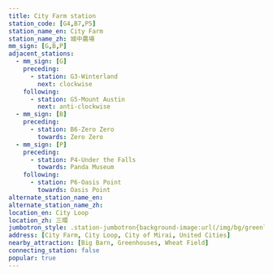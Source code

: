 ```yaml
---
title: City Farm station
station_code: [G4,B7,P5]
station_name_en: City Farm
station_name_zh: 城中農場
mm_sign: [G,B,P]
adjacent_stations:
  - mm_sign: [G]
    preceding:
      - station: G3-Winterland
        next: clockwise
    following:
      - station: G5-Mount Austin
        next: anti-clockwise
  - mm_sign: [B]
    preceding:
      - station: B6-Zero Zero
        towards: Zero Zero
  - mm_sign: [P]
    preceding:
      - station: P4-Under the Falls
        towards: Panda Museum
    following:
      - station: P6-Oasis Point
        towards: Oasis Point
alternate_station_name_en: 
alternate_station_name_zh: 
location_en: City Loop
location_zh: 三環
jumbotron_style: .station-jumbotron{background-image:url(/img/bg/greenline.png),url(/img/bg/blueline.png),url(/img/bg/pandaexpress.png);background-repeat:no-repeat;background-size:100% 10px,50% 10px,100% 10px;background-position:0 100px,left 130px,0 160px}
address: [City Farm, City Loop, City of Mirai, United Cities]
nearby_attraction: [Big Barn, Greenhouses, Wheat Field]
connecting_station: false
popular: true
---
```


